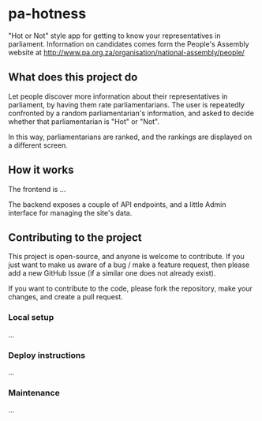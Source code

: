 pa-hotness
================

"Hot or Not" style app for getting to know your representatives in parliament. Information on candidates comes form the
People's Assembly website at http://www.pa.org.za/organisation/national-assembly/people/


## What does this project do

Let people discover more information about their representatives in parliament, by having them rate parliamentarians.
The user is repeatedly confronted by a random parliamentarian's information, and asked to decide whether that
parliamentarian is "Hot" or "Not".

In this way, parliamentarians are ranked, and the rankings are displayed on a different screen.

## How it works

The frontend is ...

The backend exposes a couple of API endpoints, and a little Admin interface for managing the site's data.

## Contributing to the project

This project is open-source, and anyone is welcome to contribute. If you just want to make us aware of a bug / make
a feature request, then please add a new GitHub Issue (if a similar one does not already exist).

If you want to contribute to the code, please fork the repository, make your changes, and create a pull request.

### Local setup

...

### Deploy instructions

...

### Maintenance

...

